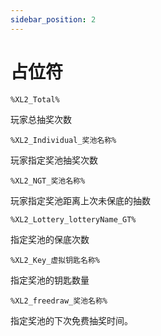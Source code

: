 ```yaml
---
sidebar_position: 2
---
```


# 占位符

`%XL2_Total%`

玩家总抽奖次数



`%XL2_Individual_奖池名称%`

玩家指定奖池抽奖次数



`%XL2_NGT_奖池名称%`

玩家指定奖池距离上次未保底的抽数



`%XL2_Lottery_lotteryName_GT%`

指定奖池的保底次数



`%XL2_Key_虚拟钥匙名称%`

指定奖池的钥匙数量



`%XL2_freedraw_奖池名称%`

指定奖池的下次免费抽奖时间。